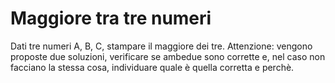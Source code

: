# Maggiore tra tre numeri

Dati tre numeri A, B, C, stampare il maggiore dei tre.
Attenzione: vengono proposte due soluzioni, verificare se ambedue sono corrette e, nel caso non facciano la stessa cosa, individuare quale è quella corretta e perchè.
